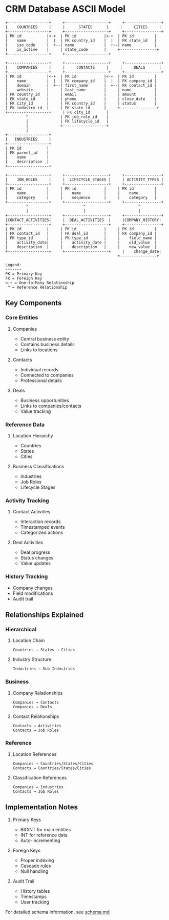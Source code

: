 # CRM Database ASCII Model

```
+------------------+     +-------------------+     +----------------+
|    COUNTRIES     |     |      STATES      |     |     CITIES     |
+------------------+     +-------------------+     +----------------+
| PK id           |<-+  | PK id            |<-+  | PK id         |
|    name         |  |  | FK country_id    |  |  | FK state_id   |
|    iso_code     |  +--| name             |  +--| name          |
|    is_active    |     | state_code       |     +----------------+
+------------------+     +-------------------+

+------------------+     +-------------------+     +----------------+
|    COMPANIES     |     |     CONTACTS     |     |     DEALS      |
+------------------+     +-------------------+     +----------------+
| PK id           |<-+  | PK id            |<-+  | PK id         |
|    name         |  |  | FK company_id    |  |  | FK company_id |
|    domain       |  +--| first_name       |  +--| FK contact_id |
|    website      |     | last_name        |     | name          |
| FK country_id   |     | email            |     | amount        |
| FK state_id     |     | phone            |     | close_date    |
| FK city_id      |     | FK country_id    |     | status        |
| FK industry_id  |     | FK state_id      |     +----------------+
+------------------+     | FK city_id       |
         ^              | FK job_role_id    |
         |              | FK lifecycle_id   |
         |              +-------------------+
         |
+------------------+
|   INDUSTRIES     |
+------------------+
| PK id           |
| FK parent_id    |
|    name         |
|    description  |
+------------------+

+------------------+     +-------------------+     +----------------+
|    JOB_ROLES     |     |  LIFECYCLE_STAGES |     | ACTIVITY_TYPES |
+------------------+     +-------------------+     +----------------+
| PK id           |     | PK id            |     | PK id         |
|    name         |     |    name          |     |    name       |
|    category     |     |    sequence      |     |    category   |
+------------------+     +-------------------+     +----------------+
         ^                        ^                       ^
         |                        |                       |
+------------------+     +-------------------+     +----------------+
|CONTACT_ACTIVITIES|     |  DEAL_ACTIVITIES  |     |COMPANY_HISTORY|
+------------------+     +-------------------+     +----------------+
| PK id           |     | PK id            |     | PK id         |
| FK contact_id   |     | FK deal_id       |     | FK company_id |
| FK type_id      |     | FK type_id       |     |    field_name |
|    activity_date|     |    activity_date |     |    old_value  |
|    description  |     |    description   |     |    new_value  |
+------------------+     +-------------------+     |    change_date|
                                                 +----------------+

Legend:
-------
PK = Primary Key
FK = Foreign Key
<-+ = One-to-Many Relationship
 ^ = Reference Relationship
```

## Key Components

### Core Entities
1. Companies
   - Central business entity
   - Contains business details
   - Links to locations

2. Contacts
   - Individual records
   - Connected to companies
   - Professional details

3. Deals
   - Business opportunities
   - Links to companies/contacts
   - Value tracking

### Reference Data
1. Location Hierarchy
   - Countries
   - States
   - Cities

2. Business Classifications
   - Industries
   - Job Roles
   - Lifecycle Stages

### Activity Tracking
1. Contact Activities
   - Interaction records
   - Timestamped events
   - Categorized actions

2. Deal Activities
   - Deal progress
   - Status changes
   - Value updates

### History Tracking
- Company changes
- Field modifications
- Audit trail

## Relationships Explained

### Hierarchical
1. Location Chain
   ```
   Countries → States → Cities
   ```

2. Industry Structure
   ```
   Industries → Sub-Industries
   ```

### Business
1. Company Relationships
   ```
   Companies → Contacts
   Companies → Deals
   ```

2. Contact Relationships
   ```
   Contacts → Activities
   Contacts → Job Roles
   ```

### Reference
1. Location References
   ```
   Companies → Countries/States/Cities
   Contacts → Countries/States/Cities
   ```

2. Classification References
   ```
   Companies → Industries
   Contacts → Job Roles
   ```

## Implementation Notes

1. Primary Keys
   - BIGINT for main entities
   - INT for reference data
   - Auto-incrementing

2. Foreign Keys
   - Proper indexing
   - Cascade rules
   - Null handling

3. Audit Trail
   - History tables
   - Timestamps
   - User tracking

For detailed schema information, see [schema.md](schema.md)
